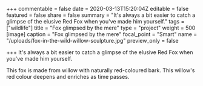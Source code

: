 +++
commentable = false
date = 2020-03-13T15:20:04Z
editable = false
featured = false
share = false
summary = "It's always a bit easier to catch a glimpse of the elusive Red Fox when you've made him yourself."
tags = ["wildlife"]
title = "Fox glimpsed by the mere"
type = "project"
weight = 500
[image]
caption = "Fox glimpsed by the mere"
focal_point = "Smart"
name = "/uploads/fox-in-the-wild-willow-sculpture.jpg"
preview_only = false

+++
It's always a bit easier to catch a glimpse of the elusive Red Fox when you've made him yourself.

This fox is made from willow with naturally red-coloured bark. This willow's red colour deepens and enriches as time passes.
